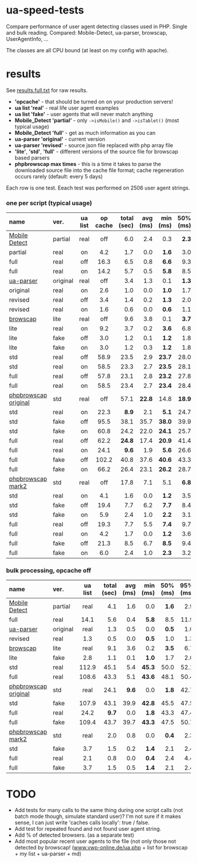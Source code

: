 ua-speed-tests
==============

Compare performance of user agent detecting classes used in PHP. Single and bulk reading. Compared: Mobile-Detect, ua-parser, browscap, UserAgentInfo, ...

The classes are all CPU bound (at least on my config with apache).

results
=======

See [results.full.txt](results.full.txt) for raw results.

- **'opcache'** - that should be turned on on your production servers!
- **ua list 'real'** - real life user agent examples
- **ua list 'fake'** - user agents that will never match anything
- **Mobile_Detect 'partial'** - only `->isMobile()` and `->isTablet()` (most typical usage)
- **Mobile_Detect 'full'** - get as much information as you can
- **ua-parser 'original'** - current version
- **ua-parser 'revised'** - source json file replaced with php array file
- **'lite'**, **'std'**, **'full'** - different versions of the source file for browscap based parsers
- **phpbrowscap max times** - this is a time it takes to parse the downloaded source file into the cache file format;
  cache regeneration occurs rarely (default: every 5 days)

Each row is one test. Eeach test was performed on 2506 user agent strings.

### one per script (typical usage)
name | ver. | ua list | op cache | total (sec) | avg (ms) | min (ms) | 50% (ms) | 95% (ms) | 99% (ms) | max (ms)
:--- | :--- | :---: | :---: | ---: | ---: | ---: | ---: | ---: | ---: | ---:
[Mobile Detect](https://github.com/serbanghita/Mobile-Detect) | partial | real | off | 6.0 | 2.4 | 0.3 | **2.3** | 3.6 | 4.7 | 5.9
 | partial | real | on | 4.2 | 1.7 | 0.0 | **1.6** | 3.0 | 4.1 | 7.6
 | full | real | off | 16.3 | 6.5 | 0.8 | **6.6** | 9.3 | 12.6 | 16.9
 | full | real | on | 14.2 | 5.7 | 0.5 | **5.8** | 8.5 | 12.0 | 14.4
[ua-parser](https://github.com/tobie/ua-parser) | original | real | off | 3.4 | 1.3 | 0.1 | **1.3** | 2.0 | 2.3 | 11.9
 | original | real | on | 2.6 | 1.0 | 0.0 | **1.0** | 1.7 | 2.0 | 2.5
 | revised | real | off | 3.4 | 1.4 | 0.2 | **1.3** | 2.0 | 2.4 | 3.1
 | revised | real | on | 1.6 | 0.6 | 0.0 | **0.6** | 1.1 | 1.5 | 2.2
[browscap](http://www.php.net/get_browser) | lite | real | off | 9.6 | 3.8 | 0.1 | **3.7** | 7.0 | 9.0 | 27.9
 | lite | real | on | 9.2 | 3.7 | 0.2 | **3.6** | 6.8 | 8.2 | 14.2
 | lite | fake | off | 3.0 | 1.2 | 0.1 | **1.2** | 1.8 | 2.0 | 2.6
 | lite | fake | on | 3.0 | 1.2 | 0.3 | **1.2** | 1.8 | 2.0 | 3.4
 | std | real | off | 58.9 | 23.5 | 2.9 | **23.7** | 28.0 | 30.3 | 37.7
 | std | real | on | 58.5 | 23.3 | 2.7 | **23.5** | 28.1 | 29.5 | 36.8
 | full | real | off | 57.8 | 23.1 | 2.8 | **23.2** | 27.8 | 29.3 | 35.8
 | full | real | on | 58.5 | 23.4 | 2.7 | **23.4** | 28.4 | 30.6 | 35.2
[phpbrowscap original](https://github.com/GaretJax/phpbrowscap) | std | real | off | 57.1 | **22.8** | 14.8 | **18.9** | 40.5 | 44.1 | _251.5_
 | std | real | on | 22.3 | **8.9** | 2.1 | **5.1** | 24.7 | 28.7 | _262.1_
 | std | fake | off | 95.5 | 38.1 | 35.7 | **38.0** | 39.9 | 41.4 | 46.0
 | std | fake | on | 60.8 | 24.2 | 22.0 | **24.1** | 25.7 | 26.7 | 30.1
 | full | real | off | 62.2 | **24.8** | 17.4 | **20.9** | 41.4 | 46.2 | _296.2_
 | full | real | on | 24.1 | **9.6** | 1.9 | **5.6** | 26.6 | 30.6 | _293.2_
 | full | fake | off | 102.2 | 40.8 | 37.6 | **40.6** | 43.3 | 45.0 | 55.9
 | full | fake | on | 66.2 | 26.4 | 23.1 | **26.2** | 28.7 | 30.2 | 33.5
[phpbrowscap mark2](https://github.com/quentin389/phpbrowscap-mark2) | std | real | off | 17.8 | 7.1 | 5.1 | **6.8** | 8.8 | 11.6 | _278.3_
 | std | real | on | 4.1 | 1.6 | 0.0 | **1.2** | 3.5 | 5.7 | _281.2_
 | std | fake | off | 19.4 | 7.7 | 6.2 | **7.7** | 8.4 | 8.8 | 11.0
 | std | fake | on | 5.9 | 2.4 | 1.0 | **2.2** | 3.1 | 3.5 | 23.7
 | full | real | off | 19.3 | 7.7 | 5.5 | **7.4** | 9.7 | 11.8 | _305.4_
 | full | real | on | 4.2 | 1.7 | 0.0 | **1.2** | 3.6 | 5.8 | _312.0_
 | full | fake | off | 21.3 | 8.5 | 6.7 | **8.5** | 9.4 | 9.9 | 37.5
 | full | fake | on | 6.0 | 2.4 | 1.0 | **2.3** | 3.2 | 3.7 | 24.0

### bulk processing, opcache off
name | ver. | ua list | total (sec) | avg (ms) | min (ms) | 50% (ms) | 95% (ms) | 99% (ms) | max (ms)
:--- | :--- |:---: | ---: | ---: | ---: | ---: | ---: | ---: | ---:
[Mobile Detect](https://github.com/serbanghita/Mobile-Detect) | partial | real | 4.1 | 1.6 | 0.0 | **1.6** | 2.9 | 3.8 | 5.1
 | full | real | 14.1 | 5.6 | 0.4 | **5.8** | 8.5 | 11.9 | 15.0
[ua-parser](https://github.com/tobie/ua-parser) | original | real | 1.3 | 0.5 | 0.0 | **0.5** | 1.0 | 1.4 | 2.8
 | revised | real | 1.3 | 0.5 | 0.0 | **0.5** | 1.0 | 1.3 | 2.1
[browscap](http://www.php.net/get_browser) | lite | real | 9.1 | 3.6 | 0.2 | **3.5** | 6.7 | 7.8 | 12.5
 | lite | fake | 2.8 | 1.1 | 0.1 | **1.0** | 1.7 | 2.0 | 3.4
 | std | real | 112.9 | 45.1 | 5.4 | **45.3** | 50.0 | 52.1 | 58.5
 | full | real | 108.6 | 43.3 | 5.1 | **43.6** | 48.1 | 50.4 | 60.9
[phpbrowscap original](https://github.com/GaretJax/phpbrowscap) | std | real | 24.1 | **9.6** | 0.0 | **1.8** | 42.7 | 47.0 | _269.2_
 | std | fake | 107.9 | 43.1 | 39.9 | **42.8** | 45.5 | 47.5 | 53.3
 | full | real | 24.2 | **9.7** | 0.0 | **1.8** | 43.3 | 47.4 | _285.2_
 | full | fake | 109.4 | 43.7 | 39.7 | **43.3** | 47.5 | 50.7 | 78.1
[phpbrowscap mark2](https://github.com/quentin389/phpbrowscap-mark2) | std | real | 2.0 | 0.8 | 0.0 | **0.4** | 2.3 | 4.2 | _307.4_
 | std | fake | 3.7 | 1.5 | 0.2 | **1.4** | 2.1 | 2.4 | 3.2
 | full | real | 2.1 | 0.8 | 0.0 | **0.4** | 2.4 | 4.4 | _328.8_
 | full | fake | 3.7 | 1.5 | 0.5 | **1.4** | 2.1 | 2.4 | 3.3

TODO
====

- Add tests for many calls to the same thing during one script calls (not batch mode though, simulate standard user)? I'm not sure if it makes sense, I can just write 'caches calls locally': true / false.
- Add test for repeated found and not found user agent string.
- Add % of detected browsers. (as a separate test)
- Add most popular recent user agents to the file (not only those not detected by browscap! (www.vwp-online.de/ua.php + list for browscap + my list + ua-parser + md)
